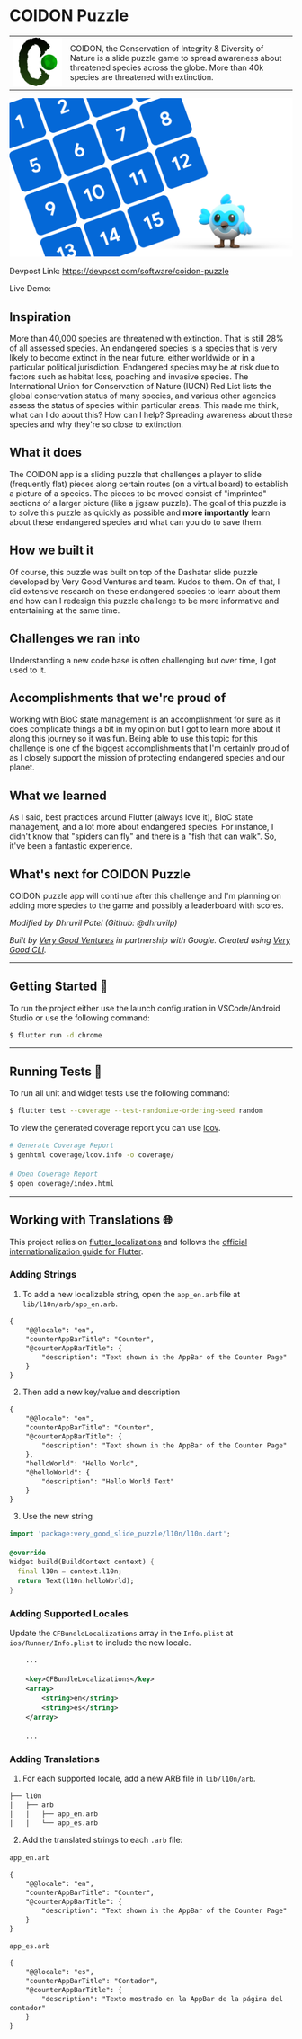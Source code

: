 # COIDON Puzzle

<table border="0">
 <tr>
    <td><img src="art/Icon-192.png"  alt="1" width =360px ></td>
    <td>COIDON, the Conservation of Integrity & Diversity of Nature is a slide puzzle game to spread awareness about threatened species across the globe. More than 40k species are threatened with extinction.</td>
 </tr>
</table>


![Photo Booth Header][logo]

Devpost Link: https://devpost.com/software/coidon-puzzle

Live Demo: 

## Inspiration
More than 40,000 species are threatened with extinction. That is still 28% of all assessed species. An endangered species is a species that is very likely to become extinct in the near future, either worldwide or in a particular political jurisdiction. Endangered species may be at risk due to factors such as habitat loss, poaching and invasive species. The International Union for Conservation of Nature (IUCN) Red List lists the global conservation status of many species, and various other agencies assess the status of species within particular areas. This made me think, what can I do about this? How can I help? Spreading awareness about these species and why they're so close to extinction.

## What it does
The COIDON app is a sliding puzzle that challenges a player to slide (frequently flat) pieces along certain routes (on a virtual board) to establish a picture of a species. The pieces to be moved consist of "imprinted" sections of a larger picture (like a jigsaw puzzle). The goal of this puzzle is to solve this puzzle as quickly as possible and **more importantly** learn about these endangered species and what can you do to save them.

## How we built it
Of course, this puzzle was built on top of the Dashatar slide puzzle developed by Very Good Ventures and team. Kudos to them. On of that, I did extensive research on these endangered species to learn about them and how can I redesign this puzzle challenge to be more informative and entertaining at the same time.

## Challenges we ran into
Understanding a new code base is often challenging but over time, I got used to it.

## Accomplishments that we're proud of
Working with BloC state management is an accomplishment for sure as it does complicate things a bit in my opinion but I got to learn more about it along this journey so it was fun. Being able to use this topic for this challenge is one of the biggest accomplishments that I'm certainly proud of as I closely support the mission of protecting endangered species and our planet. 

## What we learned
As I said, best practices around Flutter (always love it), BloC state management, and a lot more about endangered species. For instance, I didn't know that "spiders can fly" and there is a "fish that can walk". So, it've been a fantastic experience.

## What's next for COIDON Puzzle
COIDON puzzle app will continue after this challenge and I'm planning on adding more species to the game and possibly a leaderboard with scores.

*Modified by Dhruvil Patel (Github: @dhruvilp)*

*Built by [Very Good Ventures][very_good_ventures_link] in partnership with Google.*
*Created using [Very Good CLI][very_good_cli_link].*

---

## Getting Started 🚀

To run the project either use the launch configuration in VSCode/Android Studio or use the following command:

```sh
$ flutter run -d chrome
```

---

## Running Tests 🧪

To run all unit and widget tests use the following command:

```sh
$ flutter test --coverage --test-randomize-ordering-seed random
```

To view the generated coverage report you can use [lcov](https://github.com/linux-test-project/lcov).

```sh
# Generate Coverage Report
$ genhtml coverage/lcov.info -o coverage/

# Open Coverage Report
$ open coverage/index.html
```

---

## Working with Translations 🌐

This project relies on [flutter_localizations][flutter_localizations_link] and follows the [official internationalization guide for Flutter][internationalization_link].

### Adding Strings

1. To add a new localizable string, open the `app_en.arb` file at `lib/l10n/arb/app_en.arb`.

```arb
{
    "@@locale": "en",
    "counterAppBarTitle": "Counter",
    "@counterAppBarTitle": {
        "description": "Text shown in the AppBar of the Counter Page"
    }
}
```

2. Then add a new key/value and description

```arb
{
    "@@locale": "en",
    "counterAppBarTitle": "Counter",
    "@counterAppBarTitle": {
        "description": "Text shown in the AppBar of the Counter Page"
    },
    "helloWorld": "Hello World",
    "@helloWorld": {
        "description": "Hello World Text"
    }
}
```

3. Use the new string

```dart
import 'package:very_good_slide_puzzle/l10n/l10n.dart';

@override
Widget build(BuildContext context) {
  final l10n = context.l10n;
  return Text(l10n.helloWorld);
}
```

### Adding Supported Locales

Update the `CFBundleLocalizations` array in the `Info.plist` at `ios/Runner/Info.plist` to include the new locale.

```xml
    ...

    <key>CFBundleLocalizations</key>
	<array>
		<string>en</string>
		<string>es</string>
	</array>

    ...
```

### Adding Translations

1. For each supported locale, add a new ARB file in `lib/l10n/arb`.

```
├── l10n
│   ├── arb
│   │   ├── app_en.arb
│   │   └── app_es.arb
```

2. Add the translated strings to each `.arb` file:

`app_en.arb`

```arb
{
    "@@locale": "en",
    "counterAppBarTitle": "Counter",
    "@counterAppBarTitle": {
        "description": "Text shown in the AppBar of the Counter Page"
    }
}
```

`app_es.arb`

```arb
{
    "@@locale": "es",
    "counterAppBarTitle": "Contador",
    "@counterAppBarTitle": {
        "description": "Texto mostrado en la AppBar de la página del contador"
    }
}
```

[coverage_badge]: coverage_badge.svg
[flutter_localizations_link]: https://api.flutter.dev/flutter/flutter_localizations/flutter_localizations-library.html
[internationalization_link]: https://flutter.dev/docs/development/accessibility-and-localization/internationalization
[license_badge]: https://img.shields.io/badge/license-MIT-blue.svg
[license_link]: https://opensource.org/licenses/MIT
[very_good_analysis_badge]: https://img.shields.io/badge/style-very_good_analysis-B22C89.svg
[very_good_analysis_link]: https://pub.dev/packages/very_good_analysis
[very_good_cli_link]: https://github.com/VeryGoodOpenSource/very_good_cli
[very_good_ventures_link]: https://verygood.ventures/
[logo]: art/header.png
[app-icon]: art/Icon-192.png
